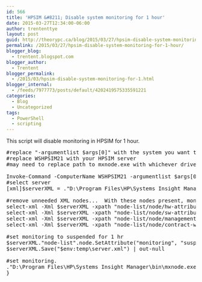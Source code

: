 ```yaml
---
id: 566
title: 'HPSIM &#8211; Disable system monitoring for 1 hour'
date: 2015-03-27T12:34:00-06:00
author: trententtye
layout: post
guid: http://theorypc.ca/blog/2015/03/27/hpsim-disable-system-monitoring-for-1-hour/
permalink: /2015/03/27/hpsim-disable-system-monitoring-for-1-hour/
blogger_blog:
  - trentent.blogspot.com
blogger_author:
  - Trentent
blogger_permalink:
  - /2015/03/hpsim-disable-system-monitoring-for-1.html
blogger_internal:
  - /feeds/7977773/posts/default/4202419575335591221
categories:
  - Blog
  - Uncategorized
tags:
  - PowerShell
  - scripting
---
```

This script will disable monitoring in HPSIM for 1 hour.

<pre class="lang:ps decode:true ">#replace "-argumentlist $args[0]" with the system you want to disable monitoring
#replace WSHPSIM21 with your HPSIM server
#may need to replace path to mxnode.exe with whichever drive it's installed on for your system
 
Invoke-Command -ComputerName WSHPSIM21 -argumentlist $args[0] -ScriptBlock {
#select server
[xml]$serverXML = ."D:\Program Files\HP\Systems Insight Manager\bin\mxnode.exe" -lf $args[0]
 
#remove unneeded XML nodes...  With these nodes present, monitoring will not take effect.  They must be removed.
select-xml -Xml $serverXML -xpath "node-list/node/hw-attribute" | % {$serverXML."node-list".node.removechild($_.Node)}  | out-null
select-xml -Xml $serverXML -xpath "node-list/node/sw-attribute" | % {$serverXML."node-list".node.removechild($_.Node)}  | out-null
select-xml -Xml $serverXML -xpath "node-list/node/managementpath-list" | % {$serverXML."node-list".node.removechild($_.Node)}  | out-null
select-xml -Xml $serverXML -xpath "node-list/node/contract-warranty-data" | % {$serverXML."node-list".node.removechild($_.Node)}  | out-null
 
#set monitoring to suspended for 1 hr
$serverXML."node-list".node.SetAttribute("monitoring", "suspend.1h") | out-null
$serverXML.Save("$env:temp\server.xml") | out-null
 
#set monitoring.
."D:\Program Files\HP\Systems Insight Manager\bin\mxnode.exe" -m -f "$env:temp\server.xml" -w -v
}</pre>

&nbsp;

<!-- AddThis Advanced Settings generic via filter on the_content -->

<!-- AddThis Share Buttons generic via filter on the_content -->